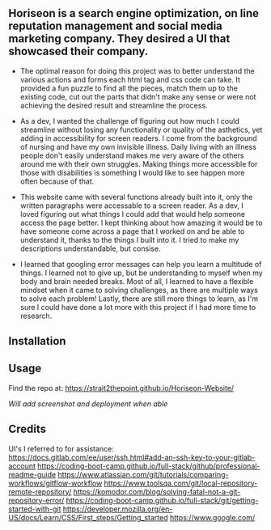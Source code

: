  # <Horiseon Social Solution Services>


## Horiseon is a search engine optimization, on line reputation management and social media marketing company.  They desired a UI that showcased their company.


- The optimal reason for doing this project was to better understand the various actions and forms each html tag and css code can take.  It provided a fun puzzle to find all the pieces, match them up to the existing code, cut out the parts that didn't make any sense or were not achieving the desired result and streamline the process.


- As a dev, I wanted the challenge of figuring out how much I could streamline without losing any functionality or quality of the asthetics, yet adding in accessibility for screen readers.  I come from the background of nursing and have my own invisible illness.  Daily living with an illness people don't easily understand makes me very aware of the others around me with their own struggles. Making things more accessible for those with disabilities is something I would like to see happen more often because of that.


- This website came with several functions already built into it, only the written paragraphs were accessable to a screen reader.  As a dev, I loved figuring out what things I could add that would help someone access the page better.  I kept thinking about how amazing it would be to have someone come across a page that I worked on and be able to understand it, thanks to the things I built into it.  I tried to make my descriptions understandable, but consise.


- I learned that googling error messages can help you learn a multitude of things.  I learned not to give up, but be understanding to myself when my body and brain needed breaks.  Most of all, I learned to have a flexible mindset when it came to solving challenges, as there are multiple ways to solve each problem!  Lastly, there are still more things to learn, as I'm sure I could have done a lot more with this project if I had more time to research.




## Installation


## Usage
Find the repo at:
https://strait2thepoint.github.io/Horiseon-Website/

*Will add screenshot and deployment when able*

## Credits
UI's I referred to for assistance:
https://docs.gitlab.com/ee/user/ssh.html#add-an-ssh-key-to-your-gitlab-account
https://coding-boot-camp.github.io/full-stack/github/professional-readme-guide
https://www.atlassian.com/git/tutorials/comparing-workflows/gitflow-workflow
https://www.toolsqa.com/git/local-repository-remote-repository/
https://komodor.com/blog/solving-fatal-not-a-git-repository-error/
https://coding-boot-camp.github.io/full-stack/git/getting-started-with-git
https://developer.mozilla.org/en-US/docs/Learn/CSS/First_steps/Getting_started
https://www.google.com/

